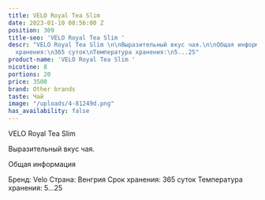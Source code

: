 ```yaml
---
title: VELO Royal Tea Slim
date: 2023-01-10 08:56:00 Z
position: 309
title-seo: 'VELO Royal Tea Slim '
descr: "VELO Royal Tea Slim \n\nВыразительный вкус чая.\n\nОбщая информация\n\nБренд:\nVelo\nСтрана:\nВенгрия\nСрок
  хранения:\n365 суток\nТемпература хранения:\n5...25"
product-name: 'VELO Royal Tea Slim '
nicotine: 8
portions: 20
price: 3500
brand: Other brands
taste: Чай
image: "/uploads/4-81249d.png"
has_availability: false
---
```


VELO Royal Tea Slim 

Выразительный вкус чая.

Общая информация

Бренд:
Velo
Страна:
Венгрия
Срок хранения:
365 суток
Температура хранения:
5...25
